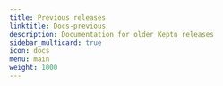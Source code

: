 ```yaml
---
title: Previous releases
linktitle: Docs-previous
description: Documentation for older Keptn releases
sidebar_multicard: true
icon: docs
menu: main
weight: 1000
---
```

